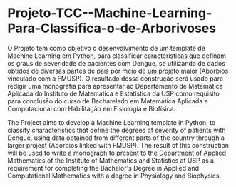 # Projeto-TCC--Machine-Learning-Para-Classifica-o-de-Arborivoses
O Projeto tem como objetivo o desenvolvimento de um template de Machine Learning em Python, para classificar características que definam os graus de severidade de pacientes com Dengue, se utilizando de dados obtidos de diversas partes de país por meio de um projeto maior (Aborbios vinculado com a FMUSP). O resultado dessa construção será usado para redigir uma monográfia para apresentar ao Departamento de Matemática Aplicada do Instituto de Matemática e Estatística da USP como requisito para conclusão do curso de Bacharelado em  Matemática Aplicada e Computacional com Habilitação em Fisiologia e Biofísica.


The Project aims to develop a Machine Learning template in Python, to classify characteristics that define the degrees of severity of patients with Dengue, using data obtained from different parts of the country through a larger project (Aborbios linked with FMUSP). The result of this construction will be used to write a monograph to present to the Department of Applied Mathematics of the Institute of Mathematics and Statistics at USP as a requirement for completing the Bachelor's Degree in Applied and Computational Mathematics with a degree in Physiology and Biophysics.

